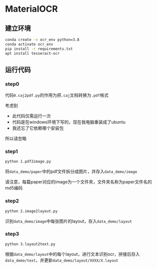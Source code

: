 # MaterialOCR

## 建立环境

```sh
conda create -n ocr_env python=3.8
conda activate ocr_env
pip install -r requirements.txt
apt install tesseract-ocr
```


## 运行代码

### step0

代码`0.caj2pdf.py`的作用为把`.caj`文档转换为`.pdf`格式

考虑到

- 此代码仅需运行一次
- 代码是在windows环境下写的，现在我电脑重装成了ubuntu
- 我还忘了它依赖哪个安装包

所以请忽略

### step1

```sh
python 1.pdf2image.py
```

将`data_demo/paper`中的pdf文件拆分成图片，并存入`data_demo/image`

请注意，每篇paper对应的image为一个文件夹，文件夹名称为paper文件名的md5编码

### step2

```sh
python 2.image2layout.py
```

识别`data_demo/image`中每张图片的layout，存入`data_demo/layout`

### step3

```sh
python 3.layout2text.py
```

根据`data_demo/layout`中的每个layout，进行文本识别ocr，拼接后存入`data_demo/text`，并更新`data_demo/layout/XXXX/X.layout`